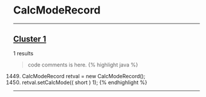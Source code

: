 # CalcModeRecord

***

## [Cluster 1](./1)
1 results
> code comments is here.
{% highlight java %}
1449. CalcModeRecord retval = new CalcModeRecord();
1451. retval.setCalcMode(( short ) 1);
{% endhighlight %}

***


